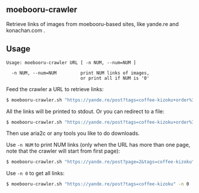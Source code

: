 ## moebooru-crawler

Retrieve links of images from moebooru-based sites, like yande.re and konachan.com .

## Usage

```
Usage: moebooru-crawler URL [ -n NUM, --num=NUM ]

  -n NUM, --num=NUM         print NUM links of images,
                            or print all if NUM is '0'
```

Feed the crawler a URL to retrieve links:

```sh
$ moebooru-crawler.sh "https://yande.re/post?tags=coffee-kizoku+order%3Ascore"
```

All the links will be printed to stdout. Or you can redirect to a file:

```sh
$ moebooru-crawler.sh "https://yande.re/post?tags=coffee-kizoku+order%3Ascore" >>links.txt
```

Then use aria2c or any tools you like to do downloads.

Use `-n NUM` to print NUM links (only when the URL has more than one page, note that the crawler will start from first page):

```sh
$ moebooru-crawler.sh "https://yande.re/post?page=2&tags=coffee-kizoku" -n 100  # "page=2" will be ignored
```

Use `-n 0` to get all links:

```sh
$ moebooru-crawler.sh "https://yande.re/post?tags=coffee-kizoku" -n 0
```
